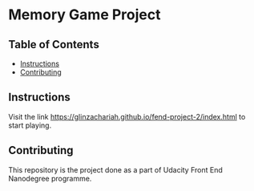 # Memory Game Project

## Table of Contents

* [Instructions](#instructions)
* [Contributing](#contributing)

## Instructions

Visit the link https://glinzachariah.github.io/fend-project-2/index.html to start playing.

## Contributing

This repository is the project done as a part of Udacity Front End Nanodegree programme.
